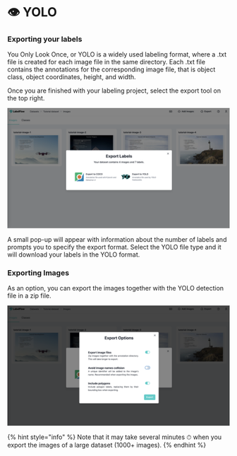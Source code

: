 # 👁 YOLO

### Exporting your labels

You Only Look Once, or YOLO is a widely used labeling format, where a .txt file is created for each image file in the same directory. Each .txt file contains the annotations for the corresponding image file, that is object class, object coordinates, height, and width.

Once you are finished with your labeling project, select the export tool on the top right.

![](../.gitbook/assets/screenshot-2021-10-05-at-12.49.00.png)

A small pop-up will appear with information about the number of labels and prompts you to specify the export format. Select the YOLO file type and it will download your labels in the YOLO format.



### Exporting Images&#x20;

As an option, you can export the images together with the YOLO detection file in a zip file.

![](../.gitbook/assets/screenshot-2021-10-05-at-12.46.13.png)

{% hint style="info" %}
Note that it may take several minutes ⏱ when you export the images of a large dataset (1000+ images).
{% endhint %}


